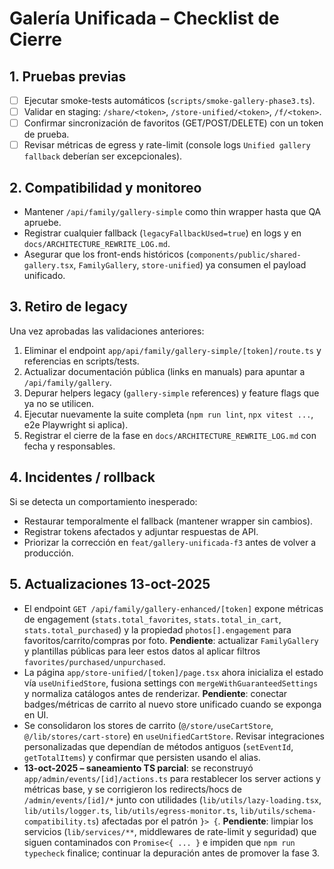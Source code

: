 # Galería Unificada – Checklist de Cierre

## 1. Pruebas previas
- [ ] Ejecutar smoke-tests automáticos (`scripts/smoke-gallery-phase3.ts`).
- [ ] Validar en staging: `/share/<token>`, `/store-unified/<token>`, `/f/<token>`.
- [ ] Confirmar sincronización de favoritos (GET/POST/DELETE) con un token de prueba.
- [ ] Revisar métricas de egress y rate-limit (console logs `Unified gallery fallback` deberían ser excepcionales).

## 2. Compatibilidad y monitoreo
- Mantener `/api/family/gallery-simple` como thin wrapper hasta que QA apruebe.
- Registrar cualquier fallback (`legacyFallbackUsed=true`) en logs y en `docs/ARCHITECTURE_REWRITE_LOG.md`.
- Asegurar que los front-ends históricos (`components/public/shared-gallery.tsx`, `FamilyGallery`, `store-unified`) ya consumen el payload unificado.

## 3. Retiro de legacy
Una vez aprobadas las validaciones anteriores:

1. Eliminar el endpoint `app/api/family/gallery-simple/[token]/route.ts` y referencias en scripts/tests.
2. Actualizar documentación pública (links en manuals) para apuntar a `/api/family/gallery`.
3. Depurar helpers legacy (`gallery-simple` references) y feature flags que ya no se utilicen.
4. Ejecutar nuevamente la suite completa (`npm run lint`, `npx vitest ...`, e2e Playwright si aplica).
5. Registrar el cierre de la fase en `docs/ARCHITECTURE_REWRITE_LOG.md` con fecha y responsables.

## 4. Incidentes / rollback
Si se detecta un comportamiento inesperado:
- Restaurar temporalmente el fallback (mantener wrapper sin cambios).
- Registrar tokens afectados y adjuntar respuestas de API.
- Priorizar la corrección en `feat/gallery-unificada-f3` antes de volver a producción.

## 5. Actualizaciones 13-oct-2025
- El endpoint `GET /api/family/gallery-enhanced/[token]` expone métricas de engagement (`stats.total_favorites`, `stats.total_in_cart`, `stats.total_purchased`) y la propiedad `photos[].engagement` para favoritos/carrito/compras por foto. **Pendiente**: actualizar `FamilyGallery` y plantillas públicas para leer estos datos al aplicar filtros `favorites/purchased/unpurchased`.
- La página `app/store-unified/[token]/page.tsx` ahora inicializa el estado vía `useUnifiedStore`, fusiona settings con `mergeWithGuaranteedSettings` y normaliza catálogos antes de renderizar. **Pendiente**: conectar badges/métricas de carrito al nuevo store unificado cuando se exponga en UI.
- Se consolidaron los stores de carrito (`@/store/useCartStore`, `@/lib/stores/cart-store`) en `useUnifiedCartStore`. Revisar integraciones personalizadas que dependían de métodos antiguos (`setEventId`, `getTotalItems`) y confirmar que persisten usando el alias.
- **13-oct-2025 – saneamiento TS parcial**: se reconstruyó `app/admin/events/[id]/actions.ts` para restablecer los server actions y métricas base, y se corrigieron los redirects/hocs de `/admin/events/[id]/*` junto con utilidades (`lib/utils/lazy-loading.tsx`, `lib/utils/logger.ts`, `lib/utils/egress-monitor.ts`, `lib/utils/schema-compatibility.ts`) afectadas por el patrón `}> {`. **Pendiente**: limpiar los servicios (`lib/services/**`, middlewares de rate-limit y seguridad) que siguen contaminados con `Promise<{ ... }` e impiden que `npm run typecheck` finalice; continuar la depuración antes de promover la fase 3.
